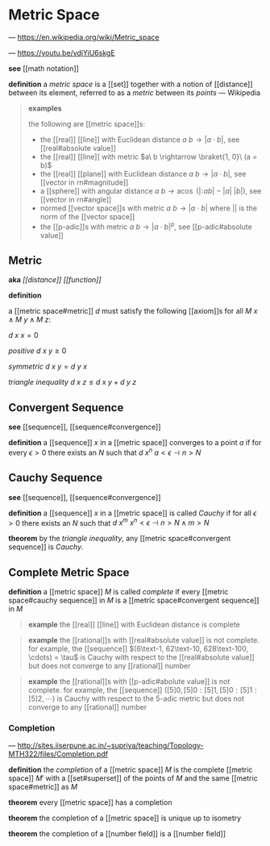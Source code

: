# Metric Space

&mdash; <https://en.wikipedia.org/wiki/Metric_space>

&mdash; <https://youtu.be/vdjYiU6skgE>

**see** [[math notation]]

**definition** a _metric space_ is a [[set]] together with a notion of [[distance]] between its element, referred to as a _metric_ between its _points_ &mdash; Wikipedia

> **examples**
>
> the following are [[metric space]]s:
>
> - the [[real]] [[line]] with Euclidean distance $a\ b \rightarrow |a \cdot b|$, see [[real#absolute value]]
> - the [[real]] [[line]] with metric $a\ b \rightarrow \braket{1, 0}\ (a = b)$
> - the [[real]] [[plane]] with Euclidean distance $a\ b \rightarrow |a \cdot b|$, see [[vector in rn#magnitude]]
> - a [[sphere]] with angular distance $a\ b \rightarrow \operatorname{acos}\ (|:\! ab| - |a|\ |b|)$, see [[vector in rn#angle]]
> - normed [[vector space]]s with metric $a\ b \rightarrow |a \cdot b|$ where $||$ is the norm of the [[vector space]]
> - the [[p-adic]]s with metric $a\ b \rightarrow |a \cdot b|^p$, see [[p-adic#absolute value]]

## Metric

**aka** _[[distance]] [[function]]_

**definition**

a [[metric space#metric]] $d$ must satisfy the following [[axiom]]s for all $M\ x \land M\ y \land M\ z$:

$d\ x\ x = 0$

_positive_ $d\ x\ y \ge 0$

_symmetric_ $d\ x\ y = d\ y\ x$

_triangle inequality_ $d\ x\ z \le d\ x\ y + d\ y\ z$

## Convergent Sequence

**see** [[sequence]], [[sequence#convergence]]

**definition** a [[sequence]] $x$ in a [[metric space]] converges to a point $a$ if for every $\epsilon > 0$ there exists an $N$ such that $d\ x^n\ a < \epsilon \dashv n > N$

## Cauchy Sequence

**see** [[sequence]], [[sequence#convergence]]

**definition** a [[sequence]] $x$ in a [[metric space]] is called _Cauchy_ if for all $\epsilon > 0$ there exists an $N$ such that $d\ x^m\ x^n < \epsilon \dashv n > N \land m > N$

**theorem** by the _triangle inequality_, any [[metric space#convergent sequence]] is _Cauchy_.

## Complete Metric Space

**definition** a [[metric space]] $M$ is called _complete_ if every [[metric space#cauchy sequence]] in $M$ is a [[metric space#convergent sequence]] in $M$

> **example** the [[real]] [[line]] with Euclidean distance is complete

> **example** the [[rational]]s with [[real#absolute value]] is not complete. for example, the [[sequence]] $(6\text-1, 62\text-10, 628\text-100, \cdots) = \tau$ is Cauchy with respect to the [[real#absolute value]] but does not converge to any [[rational]] number

> **example** the [[rational]]s with [[p-adic#abolute value]] is not complete. for example, the [[sequence]] $([5]0, [5]0 : [5]1, [5]0 : [5]1 : [5]2, \cdots)$ is Cauchy with respect to the $5$-adic metric but does not converge to any [[rational]] number

### Completion

&mdash; <http://sites.iiserpune.ac.in/~supriya/teaching/Topology-MTH322/files/Completion.pdf>

**definition** the _completion_ of a [[metric space]] $M$ is the complete [[metric space]] $M'$ with a [[set#superset]] of the points of $M$ and the same [[metric space#metric]] as $M$

**theorem** every [[metric space]] has a completion

**theorem** the completion of a [[metric space]] is unique up to isometry

**theorem** the completion of a [[number field]] is a [[number field]]
